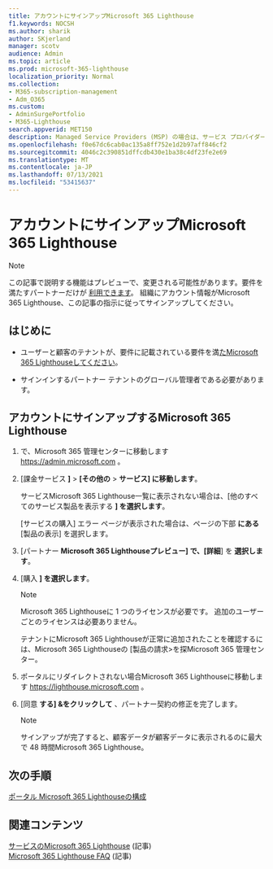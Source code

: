 ```yaml
---
title: アカウントにサインアップMicrosoft 365 Lighthouse
f1.keywords: NOCSH
ms.author: sharik
author: SKjerland
manager: scotv
audience: Admin
ms.topic: article
ms.prod: microsoft-365-lighthouse
localization_priority: Normal
ms.collection:
- M365-subscription-management
- Adm_O365
ms.custom:
- AdminSurgePortfolio
- M365-Lighthouse
search.appverid: MET150
description: Managed Service Providers (MSP) の場合は、サービス プロバイダーにサインアップするMicrosoft 365 Lighthouse。
ms.openlocfilehash: f0e67dc6cab0ac135a8ff752e1d2b97aff846cf2
ms.sourcegitcommit: 4046c2c390851dffcdb430e1ba38c4df23fe2e69
ms.translationtype: MT
ms.contentlocale: ja-JP
ms.lasthandoff: 07/13/2021
ms.locfileid: "53415637"
---
```

# <a name="sign-up-for-microsoft-365-lighthouse"></a>アカウントにサインアップMicrosoft 365 Lighthouse

> [!NOTE]
> この記事で説明する機能はプレビューで、変更される可能性があります。要件を満たすパートナーだけが [利用できます](m365-lighthouse-requirements.md)。 組織にアカウント情報がMicrosoft 365 Lighthouse、この記事の指示に従ってサインアップしてください。

## <a name="before-you-begin"></a>はじめに

- ユーザーと顧客のテナントが、要件に記載されている要件を満[たMicrosoft 365 Lighthouseしてください](m365-lighthouse-requirements.md)。

- サインインするパートナー テナントのグローバル管理者である必要があります。

## <a name="steps-to-sign-up-for-microsoft-365-lighthouse"></a>アカウントにサインアップするMicrosoft 365 Lighthouse

1. で、Microsoft 365 管理センターに移動します <a href="https://go.microsoft.com/fwlink/p/?linkid=2024339" target="_blank">https://admin.microsoft.com</a> 。 

1. [課金サービス **]**  >  **[その他の**  >  **サービス] に移動します**。

    サービスMicrosoft 365 Lighthouse一覧に表示されない場合は、[他のすべてのサービス製品を表示する **] を選択します**。

    [サービスの購入] エラー ページが表示された場合は、ページの下部 **にある** [製品の表示] を選択します。

1. [パートナー **Microsoft 365 Lighthouseプレビュー] で、[詳細**] を **選択します**。 

1. [購入 **] を選択します**。

    > [!NOTE]
    > Microsoft 365 Lighthouseに 1 つのライセンスが必要です。 追加のユーザーごとのライセンスは必要ありません。 

    テナントにMicrosoft 365 Lighthouseが正常に追加されたことを確認するには、Microsoft 365 Lighthouseの [製品の請求>を探Microsoft 365 管理センター。 

1. ポータルにリダイレクトされない場合Microsoft 365 Lighthouseに移動します <a href="https://lighthouse.microsoft.com" target="_blank">https://lighthouse.microsoft.com</a> 。

1. [同意 **する] &をクリックして** 、パートナー契約の修正を完了します。

    > [!NOTE]
    > サインアップが完了すると、顧客データが顧客データに表示されるのに最大で 48 時間Microsoft 365 Lighthouse。

## <a name="next-steps"></a>次の手順

[ポータル Microsoft 365 Lighthouseの構成](m365-lighthouse-configure-portal-security.md) 

## <a name="related-content"></a>関連コンテンツ

[サービスのMicrosoft 365 Lighthouse](m365-lighthouse-overview.md) (記事)\
[Microsoft 365 Lighthouse FAQ](m365-lighthouse-faq.yml) (記事)